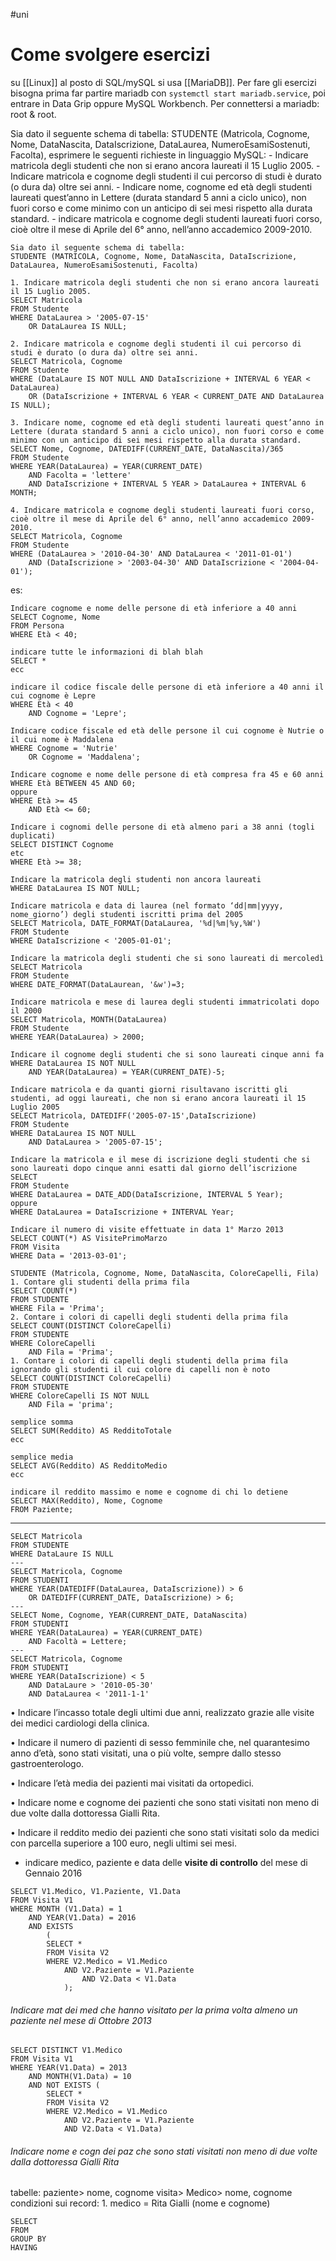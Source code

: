 #uni 
# Come svolgere esercizi
su [[Linux]] al posto di SQL/mySQL si usa [[MariaDB]]. Per fare gli esercizi bisogna prima far partire mariadb con `systemctl start mariadb.service`, poi entrare in Data Grip oppure MySQL Workbench. Per connettersi a mariadb: root & root.

Sia dato il seguente schema di tabella:
STUDENTE (Matricola, Cognome, Nome, DataNascita, DataIscrizione, DataLaurea,
NumeroEsamiSostenuti, Facolta),
esprimere le seguenti richieste in linguaggio MySQL:
	- Indicare matricola degli studenti che non si erano ancora laureati il 15 Luglio 2005.
	- Indicare matricola e cognome degli studenti il cui percorso di studi è durato (o dura da) oltre sei anni.
	- Indicare nome, cognome ed età degli studenti laureati quest’anno in Lettere (durata standard 5 anni a ciclo
	unico), non fuori corso e come minimo con un anticipo di sei mesi rispetto alla durata standard.
	- indicare matricola e cognome degli studenti laureati fuori corso, cioè oltre il mese di Aprile del 6° anno,
	nell’anno accademico 2009-2010.
```MySQL
Sia dato il seguente schema di tabella:
STUDENTE (MATRICOLA, Cognome, Nome, DataNascita, DataIscrizione, DataLaurea, NumeroEsamiSostenuti, Facolta)

1. Indicare matricola degli studenti che non si erano ancora laureati il 15 Luglio 2005.
SELECT Matricola
FROM Studente
WHERE DataLaurea > '2005-07-15'
	OR DataLaurea IS NULL;

2. Indicare matricola e cognome degli studenti il cui percorso di studi è durato (o dura da) oltre sei anni.
SELECT Matricola, Cognome
FROM Studente
WHERE (DataLaure IS NOT NULL AND DataIscrizione + INTERVAL 6 YEAR < DataLaurea)
	OR (DataIscrizione + INTERVAL 6 YEAR < CURRENT_DATE AND DataLaurea IS NULL);

3. Indicare nome, cognome ed età degli studenti laureati quest’anno in Lettere (durata standard 5 anni a ciclo unico), non fuori corso e come minimo con un anticipo di sei mesi rispetto alla durata standard.
SELECT Nome, Cognome, DATEDIFF(CURRENT_DATE, DataNascita)/365
FROM Studente
WHERE YEAR(DataLaurea) = YEAR(CURRENT_DATE)
	AND Facolta = 'lettere'
	AND DataIscrizione + INTERVAL 5 YEAR > DataLaurea + INTERVAL 6 MONTH;

4. Indicare matricola e cognome degli studenti laureati fuori corso, cioè oltre il mese di Aprile del 6° anno, nell’anno accademico 2009-2010.
SELECT Matricola, Cognome
FROM Studente
WHERE (DataLaurea > '2010-04-30' AND DataLaurea < '2011-01-01')
	AND (DataIscrizione > '2003-04-30' AND DataIscrizione < '2004-04-01');
```
es:
```MySQL
Indicare cognome e nome delle persone di età inferiore a 40 anni
SELECT Cognome, Nome
FROM Persona
WHERE Età < 40;

indicare tutte le informazioni di blah blah
SELECT *
ecc

indicare il codice fiscale delle persone di età inferiore a 40 anni il cui cognome è Lepre
WHERE Età < 40
	AND Cognome = 'Lepre';

Indicare codice fiscale ed età delle persone il cui cognome è Nutrie o il cui nome è Maddalena
WHERE Cognome = 'Nutrie'
	OR Cognome = 'Maddalena';

Indicare cognome e nome delle persone di età compresa fra 45 e 60 anni
WHERE Età BETWEEN 45 AND 60;
oppure
WHERE Età >= 45
	AND Età <= 60;

Indicare i cognomi delle persone di età almeno pari a 38 anni (togli duplicati)
SELECT DISTINCT Cognome
etc
WHERE Età >= 38;

Indicare la matricola degli studenti non ancora laureati
WHERE DataLaurea IS NOT NULL;

Indicare matricola e data di laurea (nel formato ‘dd|mm|yyyy, nome_giorno’) degli studenti iscritti prima del 2005
SELECT Matricola, DATE_FORMAT(DataLaurea, '%d|%m|%y,%W')
FROM Studente
WHERE DataIscrizione < '2005-01-01';

Indicare la matricola degli studenti che si sono laureati di mercoledì
SELECT Matricola
FROM Studente
WHERE DATE_FORMAT(DataLaurean, '&w')=3;

Indicare matricola e mese di laurea degli studenti immatricolati dopo il 2000
SELECT Matricola, MONTH(DataLaurea)
FROM Studente
WHERE YEAR(DataLaurea) > 2000;

Indicare il cognome degli studenti che si sono laureati cinque anni fa
WHERE DataLaurea IS NOT NULL
	AND YEAR(DataLaurea) = YEAR(CURRENT_DATE)-5;

Indicare matricola e da quanti giorni risultavano iscritti gli studenti, ad oggi laureati, che non si erano ancora laureati il 15 Luglio 2005
SELECT Matricola, DATEDIFF('2005-07-15',DataIscrizione)
FROM Studente
WHERE DataLaurea IS NOT NULL
	AND DataLaurea > '2005-07-15';

Indicare la matricola e il mese di iscrizione degli studenti che si sono laureati dopo cinque anni esatti dal giorno dell’iscrizione
SELECT
FROM Studente
WHERE DataLaurea = DATE_ADD(DataIscrizione, INTERVAL 5 Year);
oppure
WHERE DataLaurea = DataIscrizione + INTERVAL Year;

Indicare il numero di visite effettuate in data 1° Marzo 2013
SELECT COUNT(*) AS VisitePrimoMarzo
FROM Visita
WHERE Data = '2013-03-01'; 

STUDENTE (Matricola, Cognome, Nome, DataNascita, ColoreCapelli, Fila)
1. Contare gli studenti della prima fila
SELECT COUNT(*)
FROM STUDENTE
WHERE Fila = 'Prima';
2. Contare i colori di capelli degli studenti della prima fila
SELECT COUNT(DISTINCT ColoreCapelli)
FROM STUDENTE
WHERE ColoreCapelli
	AND Fila = 'Prima';
1. Contare i colori di capelli degli studenti della prima fila ignorando gli studenti il cui colore di capelli non è noto
SELECT COUNT(DISTINCT ColoreCapelli)
FROM STUDENTE
WHERE ColoreCapelli IS NOT NULL
	AND Fila = 'prima';

semplice somma
SELECT SUM(Reddito) AS RedditoTotale
ecc

semplice media
SELECT AVG(Reddito) AS RedditoMedio
ecc

indicare il reddito massimo e nome e cognome di chi lo detiene
SELECT MAX(Reddito), Nome, Cognome
FROM Paziente;
```
---
```MySQL
SELECT Matricola
FROM STUDENTE
WHERE DataLaure IS NULL
---
SELECT Matricola, Cognome
FROM STUDENTI
WHERE YEAR(DATEDIFF(DataLaurea, DataIscrizione)) > 6
	OR DATEDIFF(CURRENT_DATE, DataIscrizione) > 6;
---
SELECT Nome, Cognome, YEAR(CURRENT_DATE, DataNascita)
FROM STUDENTI
WHERE YEAR(DataLaurea) = YEAR(CURRENT_DATE)
	AND Facoltà = Lettere;
---
SELECT Matricola, Cognome
FROM STUDENTI
WHERE YEAR(DataIscrizione) < 5
	AND DataLaure > '2010-05-30'
	AND DataLaurea < '2011-1-1'
```
• Indicare l’incasso totale degli ultimi due anni, realizzato grazie alle visite dei
medici cardiologi della clinica.

• Indicare il numero di pazienti di sesso femminile che, nel quarantesimo anno
d’età, sono stati visitati, una o più volte, sempre dallo stesso gastroenterologo.

• Indicare l’età media dei pazienti mai visitati da ortopedici.

• Indicare nome e cognome dei pazienti che sono stati visitati non meno di due
volte dalla dottoressa Gialli Rita.

• Indicare il reddito medio dei pazienti che sono stati visitati solo da medici con
parcella superiore a 100 euro, negli ultimi sei mesi.
- indicare medico, paziente e data delle __visite di controllo__ del mese di Gennaio 2016
```MySQL
SELECT V1.Medico, V1.Paziente, V1.Data
FROM Visita V1
WHERE MONTH (V1.Data) = 1
	AND YEAR(V1.Data) = 2016
	AND EXISTS
		(
		SELECT *
		FROM Visita V2
		WHERE V2.Medico = V1.Medico
			AND V2.Paziente = V1.Paziente
				AND V2.Data < V1.Data
			);
```
###### Indicare mat dei med che hanno visitato per la prima volta almeno un paziente nel mese di Ottobre 2013
```MySql
SELECT DISTINCT V1.Medico
FROM Visita V1
WHERE YEAR(V1.Data) = 2013
	AND MONTH(V1.Data) = 10
	AND NOT EXISTS (
		SELECT *
		FROM Visita V2
		WHERE V2.Medico = V1.Medico
			AND V2.Paziente = V1.Paziente
			AND V2.Data < V1.Data)
```
###### Indicare nome e cogn dei paz che sono stati visitati non meno di due volte dalla dottoressa Gialli Rita
  tabelle:
	  paziente> nome, cognome
	  visita>
	  Medico> nome, cognome
condizioni sui record:
	1. medico = Rita Gialli (nome e cognome)
```MySQL
SELECT
FROM
GROUP BY
HAVING
```
